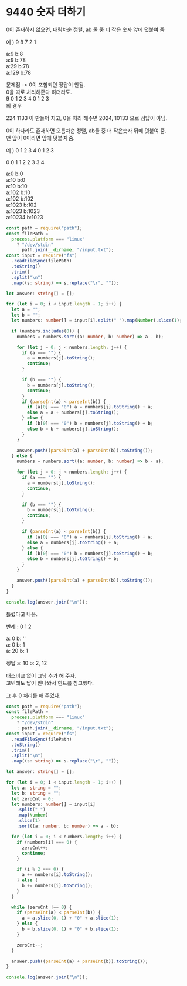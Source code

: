 # 9440 숫자 더하기

0이 존재하지 않으면, 내림차순 정렬, ab 둘 중 더 작은 숫자 앞에 덧붙여 줌

예 ) 9 8 7 2 1

a:9 b:8  
a:9 b:78  
a:29 b:78  
a:129 b:78

문제점 -> 0이 포함되면 정답이 안됨.  
0을 따로 처리해준다 하더라도.  
9 0 1 2 3 4 0 1 2 3  
의 경우

224 1133 이 만들어 지고, 0을 처리 해주면 2024, 10133 으로 정답이 아님.

0이 하나라도 존재하면 오름차순 정렬, ab둘 중 더 작은숫자 뒤에 덧붙여 줌.  
맨 앞이 0이라면 앞에 덧붙여 줌.

예 ) 0 1 2 3 4 0 1 2 3

0 0 1 1 2 2 3 3 4

a:0 b:0  
a:10 b:0  
a:10 b:10  
a:102 b:10  
a:102 b:102  
a:1023 b:102  
a:1023 b:1023  
a:10234 b:1023

```typescript
const path = require("path");
const filePath =
  process.platform === "linux"
    ? "/dev/stdin"
    : path.join(__dirname, "/input.txt");
const input = require("fs")
  .readFileSync(filePath)
  .toString()
  .trim()
  .split("\n")
  .map((s: string) => s.replace("\r", ""));

let answer: string[] = [];

for (let i = 0; i < input.length - 1; i++) {
  let a = "";
  let b = "";
  let numbers: number[] = input[i].split(" ").map(Number).slice(1);

  if (numbers.includes(0)) {
    numbers = numbers.sort((a: number, b: number) => a - b);

    for (let j = 0; j < numbers.length; j++) {
      if (a === "") {
        a = numbers[j].toString();
        continue;
      }

      if (b === "") {
        b = numbers[j].toString();
        continue;
      }
      if (parseInt(a) < parseInt(b)) {
        if (a[0] === "0") a = numbers[j].toString() + a;
        else a = a + numbers[j].toString();
      } else {
        if (b[0] === "0") b = numbers[j].toString() + b;
        else b = b + numbers[j].toString();
      }
    }

    answer.push((parseInt(a) + parseInt(b)).toString());
  } else {
    numbers = numbers.sort((a: number, b: number) => b - a);

    for (let j = 0; j < numbers.length; j++) {
      if (a === "") {
        a = numbers[j].toString();
        continue;
      }

      if (b === "") {
        b = numbers[j].toString();
        continue;
      }

      if (parseInt(a) < parseInt(b)) {
        if (a[0] === "0") a = numbers[j].toString() + a;
        else a = numbers[j].toString() + a;
      } else {
        if (b[0] === "0") b = numbers[j].toString() + b;
        else b = numbers[j].toString() + b;
      }
    }

    answer.push((parseInt(a) + parseInt(b)).toString());
  }
}

console.log(answer.join("\n"));
```

틀렸다고 나옴.

반례 : 0 1 2

a: 0 b: ''  
a: 0 b: 1  
a: 20 b: 1

정답 a: 10 b: 2, 12

대소비교 없이 그냥 추가 해 주자.  
고민해도 답이 안나와서 힌트를 참고했다.

그 후 0 처리를 해 주었다.

```typescript
const path = require("path");
const filePath =
  process.platform === "linux"
    ? "/dev/stdin"
    : path.join(__dirname, "/input.txt");
const input = require("fs")
  .readFileSync(filePath)
  .toString()
  .trim()
  .split("\n")
  .map((s: string) => s.replace("\r", ""));

let answer: string[] = [];

for (let i = 0; i < input.length - 1; i++) {
  let a: string = "";
  let b: string = "";
  let zeroCnt = 0;
  let numbers: number[] = input[i]
    .split(" ")
    .map(Number)
    .slice(1)
    .sort((a: number, b: number) => a - b);

  for (let i = 0; i < numbers.length; i++) {
    if (numbers[i] === 0) {
      zeroCnt++;
      continue;
    }

    if (i % 2 === 0) {
      a += numbers[i].toString();
    } else {
      b += numbers[i].toString();
    }
  }

  while (zeroCnt !== 0) {
    if (parseInt(a) < parseInt(b)) {
      a = a.slice(0, 1) + "0" + a.slice(1);
    } else {
      b = b.slice(0, 1) + "0" + b.slice(1);
    }

    zeroCnt--;
  }

  answer.push((parseInt(a) + parseInt(b)).toString());
}

console.log(answer.join("\n"));
```
